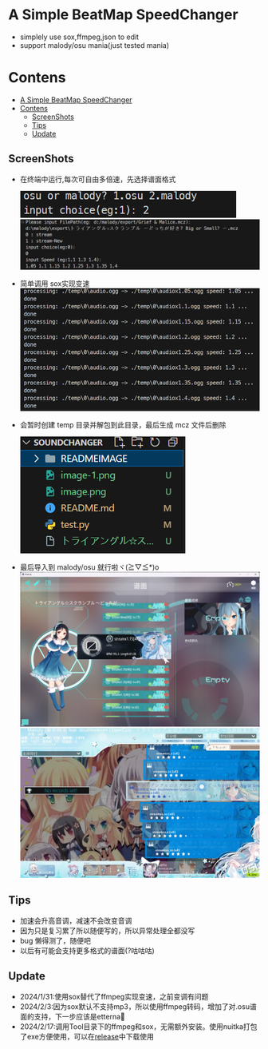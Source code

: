 # A Simple BeatMap SpeedChanger

- simplely use sox,ffmpeg,json to edit
- support malody/osu mania(just tested mania)


# Contens

- [A Simple BeatMap SpeedChanger](#a-simple-beatmap-speedchanger)
- [Contens](#contens)
  - [ScreenShots](#screenshots)
  - [Tips](#tips)
  - [Update](#update)

## ScreenShots
- 在终端中运行,每次可自由多倍速，先选择谱面格式
  
  ![Alt text](image-4.png)
  ![Alt text](image.png)
- 简单调用 sox实现变速
  ![Alt text](image-1.png)
- 会暂时创建 temp 目录并解包到此目录，最后生成 mcz 文件后删除

  ![Alt text](image-2.png)

- 最后导入到 malody/osu 就行啦ヾ(≧▽≦\*)o
  ![Alt text](image-3.png)
  ![Alt text](image-5.jpg)

## Tips
- 加速会升高音调，减速不会改变音调
- 因为只是复习累了所以随便写的，所以异常处理全都没写
- bug 懒得测了，随便吧
- 以后有可能会支持更多格式的谱面(?咕咕咕)
## Update

- 2024/1/31:使用sox替代了ffmpeg实现变速，之前变调有问题
- 2024/2/3:因为sox默认不支持mp3，所以使用ffmpeg转码，增加了对.osu谱面的支持，下一步应该是etterna🤤
- 2024/2/17:调用Tool目录下的ffmpeg和sox，无需额外安装。使用nuitka打包了exe方便使用，可以在[release](https://github.com/satiu123/MalodyBeatmapSpeedChanger/releases)中下载使用
